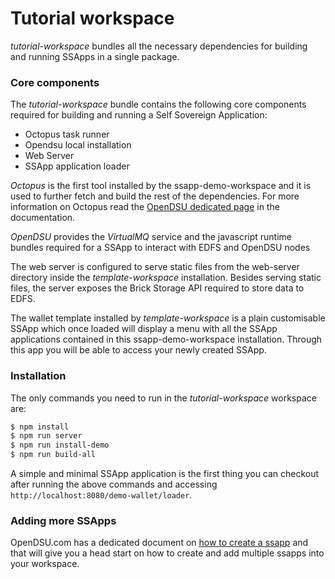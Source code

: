 # Tutorial workspace

*tutorial-workspace*  bundles all the necessary dependencies for building and running SSApps in a single package.

### Core components

The *tutorial-workspace*  bundle contains the following core components required for building and running a Self Sovereign Application:

- Octopus task runner
- Opendsu local installation
- Web Server
- SSApp application loader

*Octopus*  is the first tool installed by the ssapp-demo-workspace and it is used to further fetch and build the rest of the dependencies. For more information on Octopus read the [OpenDSU dedicated page](https://opendsu.com/rfc095) in the documentation.

*OpenDSU* provides the *VirtualMQ* service and the javascript runtime bundles required for a SSApp to interact with EDFS and OpenDSU nodes

The web server is configured to serve static files from the web-server directory inside the *template-workspace* installation. Besides serving static files, the server exposes the Brick Storage API required to store data to EDFS.

The wallet template installed by *template-workspace* is a plain customisable SSApp which once loaded will display a menu with all the SSApp applications contained in this ssapp-demo-workspace installation. Through this app you will be able to access your newly created SSApp.

### Installation

The only commands you need to run in the *tutorial-workspace* workspace are:
```sh
$ npm install
$ npm run server
$ npm run install-demo
$ npm run build-all
```
A simple and minimal SSApp application is the first thing you can checkout after running the above commands and accessing ```http://localhost:8080/demo-wallet/loader```. 

### Adding more SSApps

OpenDSU.com has a dedicated document on [how to create a ssapp](https://opendsu.com/wallets/how-to/a-ssapp) and that will give you a head start on how to create and add multiple ssapps into your workspace.
